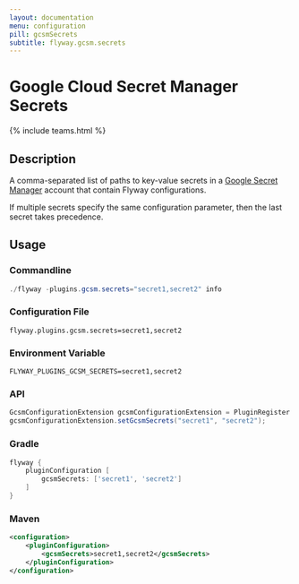 ```yaml
---
layout: documentation
menu: configuration
pill: gcsmSecrets
subtitle: flyway.gcsm.secrets
---
```


# Google Cloud Secret Manager Secrets
{% include teams.html %}

## Description
A comma-separated list of paths to key-value secrets in a [Google Secret Manager](/documentation/configuration/secretsManagement#google-cloud-secret-manager) account that contain Flyway configurations.

If multiple secrets specify the same configuration parameter, then the last secret takes precedence.

## Usage

### Commandline
```powershell
./flyway -plugins.gcsm.secrets="secret1,secret2" info
```

### Configuration File
```properties
flyway.plugins.gcsm.secrets=secret1,secret2
```

### Environment Variable
```properties
FLYWAY_PLUGINS_GCSM_SECRETS=secret1,secret2
```

### API
```java
GcsmConfigurationExtension gcsmConfigurationExtension = PluginRegister.getPlugin(GcsmConfigurationExtension.class)
gcsmConfigurationExtension.setGcsmSecrets("secret1", "secret2");
```

### Gradle
```groovy
flyway {
    pluginConfiguration [
        gcsmSecrets: ['secret1', 'secret2']
    ]
}
```

### Maven
```xml
<configuration>
    <pluginConfiguration>
        <gcsmSecrets>secret1,secret2</gcsmSecrets>
    </pluginConfiguration>
</configuration>
```
